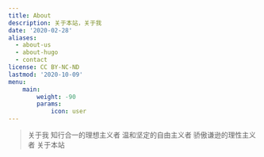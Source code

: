 ```yaml
---
title: About
description: 关于本站，关于我
date: '2020-02-28'
aliases:
  - about-us
  - about-hugo
  - contact
license: CC BY-NC-ND
lastmod: '2020-10-09'
menu:
    main: 
        weight: -90
        params:
            icon: user
---
```


> 关于我
知行合一的理想主义者
温和坚定的自由主义者
骄傲谦逊的理性主义者
> 关于本站
